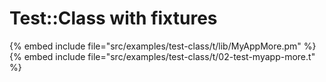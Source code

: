 # Test::Class with fixtures


{% embed include file="src/examples/test-class/t/lib/MyAppMore.pm" %}
{% embed include file="src/examples/test-class/t/02-test-myapp-more.t" %}


